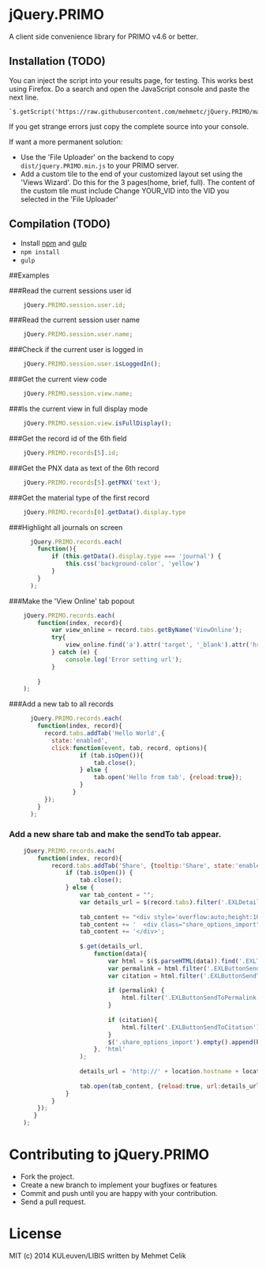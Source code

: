 jQuery.PRIMO
============

A client side convenience library for PRIMO v4.6 or better.


Installation  (TODO)
------------
You can inject the script into your results page, for testing. This works best using Firefox.
Do a search and open the JavaScript console and paste the next line.

    `$.getScript('https://raw.githubusercontent.com/mehmetc/jQuery.PRIMO/master/dist/jquery.PRIMO.js')`

If you get strange errors just copy the complete source into your console.    
    
If want a more permanent solution: 
- Use the 'File Uploader' on the backend to copy `dist/jquery.PRIMO.min.js` to your PRIMO server.     
- Add a custom tile to the end of your customized layout set using the 'Views Wizard'. Do this for the 3 pages(home, brief, full).
  The content of the custom tile must include
    <script type='text/javascript' src='/primo_library/libweb/uploaded_files/YOUR_VID/jquery.PRIMO.min.js'></script>
  Change YOUR_VID into the VID you selected in the 'File Uploader'

Compilation  (TODO)
-----------
- Install [npm](http://nodejs.org/) and [gulp](http://gulpjs.com/)
- `npm install`
- `gulp`




##Examples  
  
###Read the current sessions user id
```js
    jQuery.PRIMO.session.user.id;    
```

###Read the current session user name
```js
    jQuery.PRIMO.session.user.name;            
```

###Check if the current user is logged in
```js
    jQuery.PRIMO.session.user.isLoggedIn();    
```

###Get the current view code
```js
    jQuery.PRIMO.session.view.name;
```

###Is the current view in full display mode
```js
    jQuery.PRIMO.session.view.isFullDisplay();    
```

###Get the record id of the 6th field
```js
    jQuery.PRIMO.records[5].id;    
```

###Get the PNX data as text of the 6th record
```js
    jQuery.PRIMO.records[5].getPNX('text');    
```

###Get the material type of the first record
```js
    jQuery.PRIMO.records[0].getData().display.type
```

###Highlight all journals on screen
```js
      jQuery.PRIMO.records.each(
        function(){ 
            if (this.getData().display.type === 'journal') {
                this.css('background-color', 'yellow')
            } 
        }
      ); 
```

###Make the 'View Online' tab popout
```js
    jQuery.PRIMO.records.each(
        function(index, record){
            var view_online = record.tabs.getByName('ViewOnline');
            try{
                view_online.find('a').attr('target', '_blank').attr('href', record.getIt1);                          
            } catch (e) {
                console.log('Error setting url');
            }
            
        }
    );    
```

###Add a new tab to all records
```js
      jQuery.PRIMO.records.each(
        function(index, record){
          record.tabs.addTab('Hello World',{
            state:'enabled', 
            click:function(event, tab, record, options){
                    if (tab.isOpen()){
                        tab.close();
                    } else {
                        tab.open('Hello from tab', {reload:true});
                    }
                  }	
          });          
        }
      );
```      
      
### Add a new share tab and make the sendTo tab appear.
```js
    jQuery.PRIMO.records.each(
        function(index, record){
            record.tabs.addTab('Share', {tooltip:'Share', state:'enabled', click:function (event, tab, record, options) {
                if (tab.isOpen()) {
                    tab.close();
                } else {
                    var tab_content = "";
                    var details_url = $(record.tabs).filter('.EXLDetailsTab').find('a').attr('href');
    
                    tab_content += "<div style='overflow:auto;height:100%;padding:20px;'>"
                    tab_content += '  <div class="share_options_import"></div>';
                    tab_content += '</div>';
    
                    $.get(details_url,
                        function(data){
                            var html = $($.parseHTML(data)).find('.EXLTabHeaderButtonSendToList li');
                            var permalink = html.filter('.EXLButtonSendToPermalink').length == 0 ? false : true;
                            var citation = html.filter('.EXLButtonSendToCitation').length == 0 ? false : true;
    
                            if (permalink) {
                                html.filter('.EXLButtonSendToPermalink').find('a').attr('onclick', html.filter('.EXLButtonSendToPermalink').find('a').attr('onclick').replace(/-1/g, record.index));
                            }
    
                            if (citation){
                                html.filter('.EXLButtonSendToCitation').find('a').attr('onclick', html.filter('.EXLButtonSendToCitation').find('a').attr('onclick').replace(/-1/g, record.index));
                            }
                            $('.share_options_import').empty().append(html);
                        }, 'html'
                    );
    
                    details_url = 'http://' + location.hostname + location.pathname.substr(0, location.pathname.lastIndexOf('/')) + '/display.do?tabs=detailsTab&ct=display&fn=search&doc=' + record.id + "&recIds=" + record.id;
    
                    tab.open(tab_content, {reload:true, url:details_url});
                }
            }
        });
       }
    );        
```      
      
      
      
      
      
# Contributing to jQuery.PRIMO
- Fork the project.
- Create a new branch to implement your bugfixes or features
- Commit and push until you are happy with your contribution.
- Send a pull request.
      
# License
MIT (c) 2014 KULeuven/LIBIS written by Mehmet Celik     